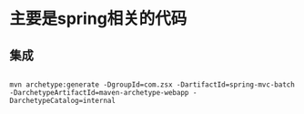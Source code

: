 # 主要是spring相关的代码

## 集成




```

mvn archetype:generate -DgroupId=com.zsx -DartifactId=spring-mvc-batch -DarchetypeArtifactId=maven-archetype-webapp -DarchetypeCatalog=internal

```